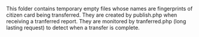 This folder contains temporary empty files whose names are fingerprints of citizen card being transferred.
They are created by publish.php when receiving a tranferred report.
They are monitored by tranferred.php (long lasting request) to detect when a transfer is complete.
